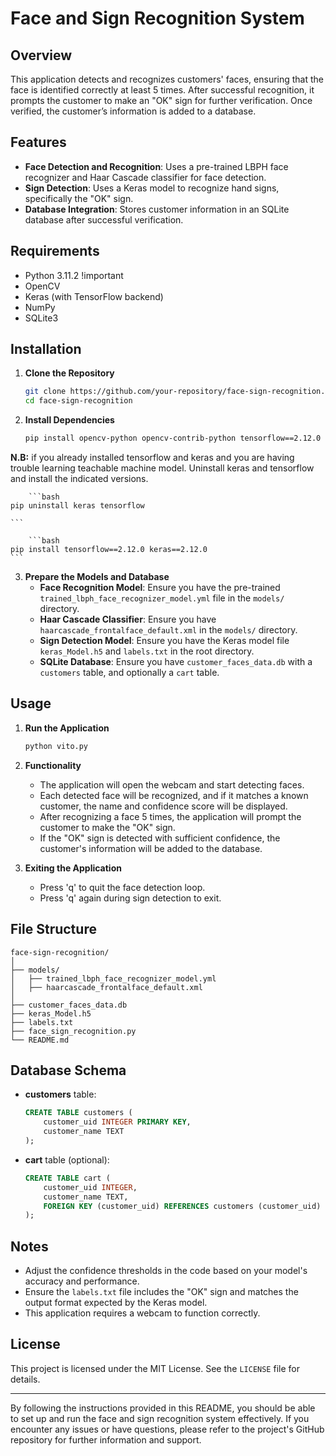 
# Face and Sign Recognition System

## Overview
This application detects and recognizes customers' faces, ensuring that the face is identified correctly at least 5 times. After successful recognition, it prompts the customer to make an "OK" sign for further verification. Once verified, the customer’s information is added to a database.

## Features
- **Face Detection and Recognition**: Uses a pre-trained LBPH face recognizer and Haar Cascade classifier for face detection.
- **Sign Detection**: Uses a Keras model to recognize hand signs, specifically the "OK" sign.
- **Database Integration**: Stores customer information in an SQLite database after successful verification.

## Requirements
- Python 3.11.2 !important
- OpenCV
- Keras (with TensorFlow backend)
- NumPy
- SQLite3

## Installation

1. **Clone the Repository**
    ```bash
    git clone https://github.com/your-repository/face-sign-recognition.git
    cd face-sign-recognition
    ```

2. **Install Dependencies**
    ```bash
    pip install opencv-python opencv-contrib-python tensorflow==2.12.0 keras==2.12.0  numpy
    ```

**N.B:**
    if you already installed tensorflow and keras and you are having trouble learning teachable machine model.
    Uninstall keras and tensorflow and install the indicated versions.

        ```bash
    pip uninstall keras tensorflow

    ```

        ```bash
    pip install tensorflow==2.12.0 keras==2.12.0
    ```


3. **Prepare the Models and Database**
    - **Face Recognition Model**: Ensure you have the pre-trained `trained_lbph_face_recognizer_model.yml` file in the `models/` directory.
    - **Haar Cascade Classifier**: Ensure you have `haarcascade_frontalface_default.xml` in the `models/` directory.
    - **Sign Detection Model**: Ensure you have the Keras model file `keras_Model.h5` and `labels.txt` in the root directory.
    - **SQLite Database**: Ensure you have `customer_faces_data.db` with a `customers` table, and optionally a `cart` table.

## Usage

1. **Run the Application**
    ```bash
    python vito.py
    ```

2. **Functionality**
    - The application will open the webcam and start detecting faces.
    - Each detected face will be recognized, and if it matches a known customer, the name and confidence score will be displayed.
    - After recognizing a face 5 times, the application will prompt the customer to make the "OK" sign.
    - If the "OK" sign is detected with sufficient confidence, the customer's information will be added to the database.

3. **Exiting the Application**
    - Press 'q' to quit the face detection loop.
    - Press 'q' again during sign detection to exit.

## File Structure

```
face-sign-recognition/
│
├── models/
│   ├── trained_lbph_face_recognizer_model.yml
│   ├── haarcascade_frontalface_default.xml
│
├── customer_faces_data.db
├── keras_Model.h5
├── labels.txt
├── face_sign_recognition.py
└── README.md
```

## Database Schema

- **customers** table:
  ```sql
  CREATE TABLE customers (
      customer_uid INTEGER PRIMARY KEY,
      customer_name TEXT
  );
  ```
- **cart** table (optional):
  ```sql
  CREATE TABLE cart (
      customer_uid INTEGER,
      customer_name TEXT,
      FOREIGN KEY (customer_uid) REFERENCES customers (customer_uid)
  );
  ```

## Notes
- Adjust the confidence thresholds in the code based on your model's accuracy and performance.
- Ensure the `labels.txt` file includes the "OK" sign and matches the output format expected by the Keras model.
- This application requires a webcam to function correctly.

## License
This project is licensed under the MIT License. See the `LICENSE` file for details.

---

By following the instructions provided in this README, you should be able to set up and run the face and sign recognition system effectively. If you encounter any issues or have questions, please refer to the project's GitHub repository for further information and support.

